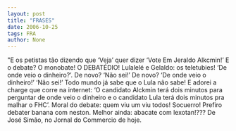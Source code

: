 ```yaml
---
layout: post
title: "FRASES"
date: 2006-10-25
tags: FRA
author: None
---
```

\"E os petistas tão dizendo que ‘Veja’ quer dizer ‘Vote Em Jeraldo Alkcmin!’ E o debate? O monobate! O DEBATÉDIO! Lulalelé e Gelaldo: os teletubies! ‘De onde veio o dinheiro?’. De novo? ‘Não sei!’ De novo? ‘De onde veio o dinheiro!’ ‘Não sei!’ Todo mundo já sabe que o Lula não sabe! E adorei a charge que corre na internet: ‘O candidato Alckmin terá dois minutos para perguntar de onde veio o dinheiro e o candidato Lula terá dois minutos pra malhar o FHC’. Moral do debate: quem viu um viu todos! Socuerro! Prefiro debater banana com neston. Melhor ainda: abacate com lexotan!???
De José Simão, no Jornal do Commercio de hoje. 